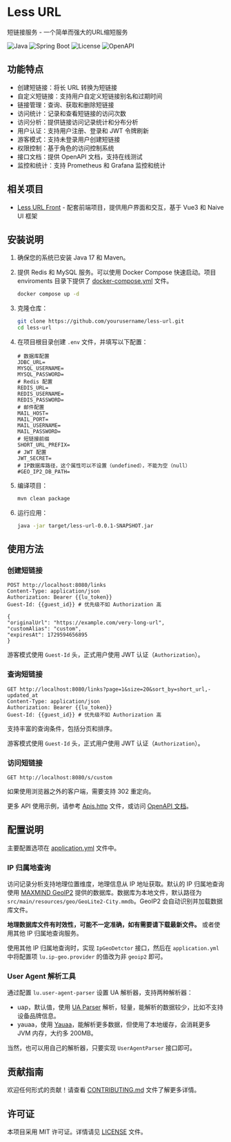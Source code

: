 # Less URL

短链接服务 - 一个简单而强大的URL缩短服务

![Java](https://img.shields.io/badge/Java-17-orange)
![Spring Boot](https://img.shields.io/badge/Spring%20Boot-3.x-green)
![License](https://img.shields.io/badge/License-MIT-blue)
![OpenAPI](https://img.shields.io/badge/OpenAPI%203-green)

## 功能特点

- 创建短链接：将长 URL 转换为短链接
- 自定义短链接：支持用户自定义短链接别名和过期时间
- 链接管理：查询、获取和删除短链接
- 访问统计：记录和查看短链接的访问次数
- 访问分析：提供链接访问记录统计和分布分析
- 用户认证：支持用户注册、登录和 JWT 令牌刷新
- 游客模式：支持未登录用户创建短链接
- 权限控制：基于角色的访问控制系统
- 接口文档：提供 OpenAPI 文档，支持在线测试
- 监控和统计：支持 Prometheus 和 Grafana 监控和统计

## 相关项目

- [Less URL Front](https://github.com/xioshe/less-url-front) - 配套前端项目，提供用户界面和交互，基于 Vue3 和 Naive UI 框架

## 安装说明

1. 确保您的系统已安装 Java 17 和 Maven。

2. 提供 Redis 和 MySQL 服务。可以使用 Docker Compose 快速启动。项目 enviroments
   目录下提供了 [docker-compose.yml](environments/docker-compose.yml) 文件。

   ```bash
   docker compose up -d
   ```

3. 克隆仓库：

   ```bash
   git clone https://github.com/yourusername/less-url.git
   cd less-url
   ```

4. 在项目根目录创建 `.env` 文件，并填写以下配置：

   ```dotenv
   # 数据库配置
   JDBC_URL=
   MYSQL_USERNAME=
   MYSQL_PASSWORD=
   # Redis 配置
   REDIS_URL=
   REDIS_USERNAME=
   REDIS_PASSWORD=
   # 邮件配置
   MAIL_HOST=
   MAIL_PORT=
   MAIL_USERNAME=
   MAIL_PASSWORD=
   # 短链接前缀
   SHORT_URL_PREFIX=
   # JWT 配置
   JWT_SECRET=
   # IP数据库路径，这个属性可以不设置（undefined），不能为空（null）
   #GEO_IP2_DB_PATH=
   ```

5. 编译项目：

   ```bash
   mvn clean package
   ```

6. 运行应用：

   ```bash
   java -jar target/less-url-0.0.1-SNAPSHOT.jar
   ```

## 使用方法

### 创建短链接

```http
POST http://localhost:8080/links
Content-Type: application/json
Authorization: Bearer {{lu_token}}
Guest-Id: {{guest_id}} # 优先级不如 Authorization 高

{
"originalUrl": "https://example.com/very-long-url",
"customAlias": "custom",
"expiresAt": 1729594656895
}
```

游客模式使用 `Guest-Id` 头，正式用户使用 JWT 认证（`Authorization`）。

### 查询短链接

```http
GET http://localhost:8080/links?page=1&size=20&sort_by=short_url,-updated_at
Content-Type: application/json
Authorization: Bearer {{lu_token}}
Guest-Id: {{guest_id}} # 优先级不如 Authorization 高
```

支持丰富的查询条件，包括分页和排序。

游客模式使用 `Guest-Id` 头，正式用户使用 JWT 认证（`Authorization`）。

### 访问短链接

```http
GET http://localhost:8080/s/custom
```

如果使用浏览器之外的客户端，需要支持 302 重定向。

更多 API 使用示例，请参考 [Apis.http](Apis.http) 文件，或访问 [OpenAPI 文档](http://localhost:8080/swagger-ui/index.html)。

## 配置说明

主要配置选项在 [application.yml](src/main/resources/application.yml) 文件中。

### IP 归属地查询

访问记录分析支持地理位置维度，地理信息从 IP 地址获取。默认的 IP
归属地查询使用 [MAXMIND GeoIP2](https://dev.maxmind.com/geoip/geolite2-free-geolocation-data/)
提供的数据库。数据库为本地文件，默认路径为 `src/main/resources/geo/GeoLite2-City.mmdb`。GeoIP2 会自动识别并加载数据库文件。

**地理数据库文件有时效性，可能不一定准确，如有需要请下载最新文件。** 或者使用其他 IP 归属地查询服务。

使用其他 IP 归属地查询时，实现 `IpGeoDetctor` 接口，然后在 `application.yml` 中将配置项 `lu.ip-geo.provider` 的值改为非
`geoip2` 即可。

### User Agent 解析工具

通过配置 `lu.user-agent-parser` 设置 UA 解析器，支持两种解析器：

- uap，默认值，使用 [UA Parser](https://github.com/ua-parser/uap-java) 解析，轻量，能解析的数据较少，比如不支持设备品牌信息。
- yauaa，使用 [Yauaa](https://github.com/nielsbasjes/yauaa)，能解析更多数据，但使用了本地缓存，会消耗更多 JVM 内存，大约多
  200MB。

当然，也可以用自己的解析器，只要实现 `UserAgentParser` 接口即可。

## 贡献指南

欢迎任何形式的贡献！请查看 [CONTRIBUTING.md](CONTRIBUTING.md) 文件了解更多详情。

## 许可证

本项目采用 MIT 许可证。详情请见 [LICENSE](LICENSE) 文件。
